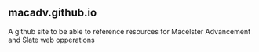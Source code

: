 ## macadv.github.io

A github site to be able to reference resources for Macelster Advancement and Slate web opperations
